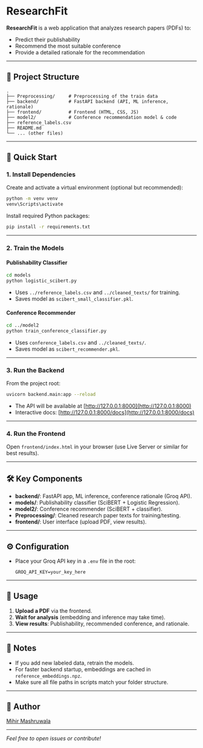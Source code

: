 # ResearchFit

**ResearchFit** is a web application that analyzes research papers (PDFs) to:
- Predict their publishability
- Recommend the most suitable conference
- Provide a detailed rationale for the recommendation

---

## 📁 Project Structure

```
.
├── Preprocessing/     # Preprocessing of the train data 
├── backend/           # FastAPI backend (API, ML inference, rationale)
├── frontend/          # Frontend (HTML, CSS, JS)
├── model2/            # Conference recommendation model & code
├── reference_labels.csv
├── README.md
└── ... (other files)
```

---

## 🚀 Quick Start

### 1. **Install Dependencies**

Create and activate a virtual environment (optional but recommended):

```sh
python -m venv venv
venv\Scripts\activate
```

Install required Python packages:

```sh
pip install -r requirements.txt
```

---

### 2. **Train the Models**

#### **Publishability Classifier**
```sh
cd models
python logistic_scibert.py
```
- Uses `../reference_labels.csv` and `../cleaned_texts/` for training.
- Saves model as `scibert_small_classifier.pkl`.

#### **Conference Recommender**
```sh
cd ../model2
python train_conference_classifier.py
```
- Uses `conference_labels.csv` and `../cleaned_texts/`.
- Saves model as `scibert_recommender.pkl`.

---

### 3. **Run the Backend**

From the project root:

```sh
uvicorn backend.main:app --reload
```
- The API will be available at [http://127.0.0.1:8000](http://127.0.0.1:8000)
- Interactive docs: [http://127.0.0.1:8000/docs](http://127.0.0.1:8000/docs)

---

### 4. **Run the Frontend**

Open `frontend/index.html` in your browser (use Live Server or similar for best results).

---

## 🛠️ Key Components

- **backend/**: FastAPI app, ML inference, conference rationale (Groq API).
- **models/**: Publishability classifier (SciBERT + Logistic Regression).
- **model2/**: Conference recommender (SciBERT + classifier).
- **Preprocessing/**: Cleaned research paper texts for training/testing.
- **frontend/**: User interface (upload PDF, view results).

---

## ⚙️ Configuration

- Place your Groq API key in a `.env` file in the root:
  ```
  GROQ_API_KEY=your_key_here
  ```

---

## 📝 Usage

1. **Upload a PDF** via the frontend.
2. **Wait for analysis** (embedding and inference may take time).
3. **View results**: Publishability, recommended conference, and rationale.

---

## 🧩 Notes

- If you add new labeled data, retrain the models.
- For faster backend startup, embeddings are cached in `reference_embeddings.npz`.
- Make sure all file paths in scripts match your folder structure.

---

## 👤 Author

[Mihir Mashruwala](https://www.linkedin.com/in/mihir-mashruwala/)

---

*Feel free to open issues or contribute!*
